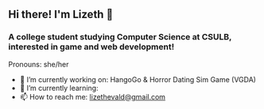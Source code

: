 ## Hi there! I'm Lizeth 👋
### A college student studying Computer Science at CSULB, interested in game and web development!
Pronouns: she/her
- 🔭 I’m currently working on: HangoGo & Horror Dating Sim Game (VGDA)
- 🌱 I’m currently learning:
- 📫 How to reach me: lizethevald@gmail.com
<!--
**Lizeth-V/Lizeth-V** is a ✨ _special_ ✨ repository because its `README.md` (this file) appears on your GitHub profile.

Here are some ideas to get you started:

- 🔭 I’m currently working on ...
- 🌱 I’m currently learning ...
- 👯 I’m looking to collaborate on ...
- 🤔 I’m looking for help with ...
- 💬 Ask me about ...
- 📫 How to reach me: ...
- 😄 Pronouns: she/her
- ⚡ Fun fact: ...
-->
